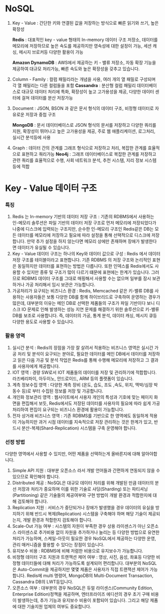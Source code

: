 # NoSQL

1. Key - Value  : 간단한 키와 연결된 값을 저장하는 방식으로 빠른 읽기와 쓰기, 높은 확장성

   **Redis** : 대표적인 key - value 형태의 In-memory 데이터 구조 저장소, 데이터를 메모리에 저장하므로 높은 속도를 제공하지만 영속성에 대한 설정이 가능, 세션 캐싱, 메시지 브로커등 다양한 활용이 가능

   **Amazon DynamoDB** : AWS에서 제공하는 키 - 밸류 저장소, 자동 확장 기능을 제공하여 대규모 처리가능, 빠른 속도와 높은 확장성을 갖추고 있습니다.

2. Column - Family : 컬럼 패밀리라는 개념을 사용, 여러 개의 열 패밀로 구성되며 각 열 패밀리는 다른 컬럼들을 포함
   **Cassandra** : 분산형 컬럼 패밀리 데이터베이스로 대규모 데이터 처리에 특화, 확장성이 높고 고가용성을 제공, 다양한 데이터 센터에 걸쳐 데이터를 분산 저장가능
3. Document : JSON, BSON 과 같은 문서 형식의 데이터 구조, 비정형 데이터로 자유로운 저장과 중첩 구조

   **MongoDB** : 문서 데이터베이스로 JSON 형식의 문서를 저장하고 다양한 쿼리를 지원, 확장성이 뛰어나고 높은 고가용성을 제공, 주로 웹 애플리케이션, 로그처리, 실시간 분석등에 사용

4. Graph : 데이터 간의 관계를 그래프 형식으로 저장하고 처리, 복잡한 관계를 효율적으로 표현하고 쿼리가능
   **Neo4j** : 그래프 데이터베이스로 복잡한 관계를 저장하고 관련 쿼리를 효율적으로 수행, 사회 네트워크 분석, 추천 시스템, 지리 정보 시스템등에 적합

# Key - Value 데이터 구조

### 특징

1. Redis 는 In-memory 기반의 데이터 저장 구조 :
   기존의 RDBMS에서 사용하는 인-메모리 솔루션은 파일 기반의 데이터 저장 구조로 먼저 메모리에 저장되었다가 나중에 디스크에 입력되는 구조지만, 순수한 인-메모리 구조인 Redis같은 DB는 모든 데이터를 메모리에 저장하고 필요에 따라 설정을 통해 선택적으로 디스크에 저장합니다. 만약 추가 설정을 하지 않는다면 메모리 상에만 존재하며 장애가 발생한다면 데이터가 유실될 수 있습니다.
2. Key - Value 데이터 구조는 하나의 Key와 데이터 값으로 구성 :
   Redis 에서 데이터 저장 구조를 테이블이라고 표현합니다. 기존 RDBMS 의 저장 구조와 논리적인 표현은 동일하지만 데이터를 표현하는 방법은 다릅니다. 또한 인덱스를 Redis에서도 사용할 수 있지만 종류 및 구조가 많이 다르기 떄문에 표현에는 한계가 있습니다. 그러므로 RDBMS 데이터 구조를 그대로 매핑해서 사용할 수는 없으며 일부를 잠시 보관하거나 가공 처리해서 임시 보관은 가능합니다.
3. 가공처리가 요구되는 비즈니스 환경 :
   Redis, Memcached 같은 키-밸류 DB를 사용하는 사용자들은 보통 다양한 DB를 함께 하이브리드로 구축하여 운영하는 경우가 많은데, 대부분의 이유는 메인 DB로 선택한 제품들의 구조가 파일 기반이다 보니 디스크 IO 문제로 인해 발생하는 성능 지연 문제를 해결하기 위한 솔루션으로 키-밸류 DB를 보조로 사용합니다. 즉, 데이터의 가공, 통계 분석, 데이터 캐싱, 메시지 큐등 다양한 용도로 사용할 수 있습니다.

### 활용 영역

1. 실시간 분석 :
   Redis의 장점을 가장 잘 살려서 적용하는 비즈니스 영역은 실시간 가공 처리 및 분석이 요구되는 분야로, 필요한 데이터를 메인 DB에서 데이터를 저장하고 읽은 다음 가공 및 분석 작업은 Redis를 통해 수행해 메모리에 저장하고 그 결과를 사용자에게 제공합니다.
2. IOT 영역 :
   경량 SW로서 IOT 제품들의 데이터를 저장 및 관리하기에 적합합니다. 라즈베리파이, 아두이노, 안드로이드, ARM 등의 플랫폼이 있습니다.
3. 계측 정보수집 영역 :
   다양한 계측 장비 (온도, 습도, 조도 ,속도, 위치, 맥박/심장 박동수 등)로 부터 수집된 정보를 저장 및 가공합니다.
4. 개인화 정보관리 영역 :
   웹사이트에서 사용자 개인의 특성과 기호에 맞는 페이지 화면을 편집해서 보듯, Redis에서도 저장된 데이터를 사용자의 필요에 따라 쉽게 가공 처리하여 편집이 요구되는 비즈니스 환경에 활용이 가능합니다.
5. 전자 상거래 비즈니스 영역 :
   기존 RDBMS를 기반으로 한 영역에도 동일하게 적용이 가능하지만 과거 시점 데이터를 지속적으로 저장 관리하는 것은 한계가 있고, 반드시 분산-복제(Shard-Replication) 시스템을 구축 운영해야 합니다.

### 선정 방법

다양한 영역에서 사용할 수 있지만, 어떤 제품을 선택하는게 올바른지에 대해 알아야합니다.

1. Simple API 지원 :
   대부분 오픈소스 라서 개발 언어들과 간편하게 연동되지 않을 수 있으므로 확인해야 합니다.
2. Distributed 제공 :
   NoSQL은 대규모 데이터 처리를 위해 개발된 만큼 데이터의 분선 저장과 처리가 중요하며 이를 위한 기술로 샤딩(Sharding) 또는 파티셔닝(Partitioning) 같은 기술들의 제공여부와 구현 방법이 개발 환경과 적합한지에 대해 검토해야 합니다.
3. Replication 지원 :
   서비스가 중단되거나 장애가 발생했을 경우 데이터의 유실을 방지하기 위해 반드시 복제(Replication) 시스템을 구축해야 하며 해당 기술이 제공되는지, 개발 환경과 적합한지 검토해야 합니다.
4. Scale-Out 가능 여부 :
   시스템의 자원이 부족한 경우 상용 라이센스가 아닌 오픈소스 라이센스로 추가비용 없이 자원을 추가하거나 늘리는 등 다양한 방법으로 유연한 처리가 가능하며, 스케일-아웃이 필요한 경우 NoSQL에서 제공하는 다양한 운영, 관리 매커니즘을 활용할 수 있다는 장점이 있습니다.
5. 유지보수 비용 :
   RDBMS에 비해 저렴한 비용으로 유지보수가 가능합니다.
6. 비정형 데이터 구조 지원과 트랜잭션 제어 여부 :
   영상, 사진, 음성, 좌표등 다양한 비정형 데이터들에 대해 처리가 가능하도록 설계되어 편리합니다.
   대부분의 NoSQL은 Auto-Commit을 제공하지만 몇몇 제품은 사용자가 직접 트랜잭션 제어가 가능합니다. Redis에 multi 명령어, MongoDB의 Multi-Document Transaction, Cassandra DB의 LWT등입니다.
7. 오픈소스 여부 :
   대부분의 경우 NoSQL은 듀얼 라이센스(Community Edition, Enterprise Edition)정책을 제공하며, 엔터프라이즈 에디션의 경우 초기 구매 비용이 발생하는데, 추가 기능과 유지보수 비용이 포함되어 있습니다. 그리고 해당 제품에 대한 기술지원 업체의 여부도 중요합니다.